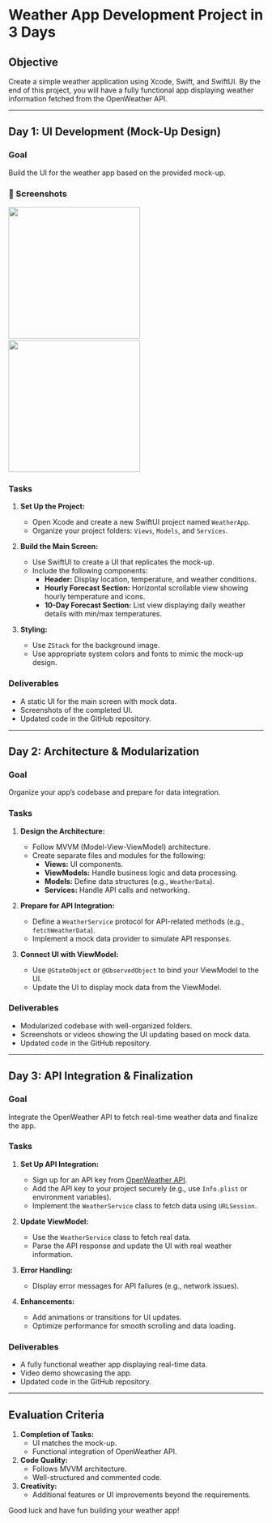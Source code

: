 # Weather App Development Project in 3 Days

## Objective
Create a simple weather application using Xcode, Swift, and SwiftUI. By the end of this project, you will have a fully functional app displaying weather information fetched from the OpenWeather API.

---

## Day 1: UI Development (Mock-Up Design)
### Goal
Build the UI for the weather app based on the provided mock-up.

### :camera_flash: Screenshots
<!-- You can add more screenshots here if you like -->
<img src="/screenshots/screenshot_%231.png" width="260">&emsp;<img src="/screenshots/screenshot_%232.png" width="260">

### Tasks
1. **Set Up the Project:**
   - Open Xcode and create a new SwiftUI project named `WeatherApp`.
   - Organize your project folders: `Views`, `Models`, and `Services`.

2. **Build the Main Screen:**
   - Use SwiftUI to create a UI that replicates the mock-up.
   - Include the following components:
     - **Header:** Display location, temperature, and weather conditions.
     - **Hourly Forecast Section:** Horizontal scrollable view showing hourly temperature and icons.
     - **10-Day Forecast Section:** List view displaying daily weather details with min/max temperatures.

3. **Styling:**
   - Use `ZStack` for the background image.
   - Use appropriate system colors and fonts to mimic the mock-up design.

### Deliverables
- A static UI for the main screen with mock data.
- Screenshots of the completed UI.
- Updated code in the GitHub repository.

---

## Day 2: Architecture & Modularization
### Goal
Organize your app’s codebase and prepare for data integration.

### Tasks
1. **Design the Architecture:**
   - Follow MVVM (Model-View-ViewModel) architecture.
   - Create separate files and modules for the following:
     - **Views:** UI components.
     - **ViewModels:** Handle business logic and data processing.
     - **Models:** Define data structures (e.g., `WeatherData`).
     - **Services:** Handle API calls and networking.

2. **Prepare for API Integration:**
   - Define a `WeatherService` protocol for API-related methods (e.g., `fetchWeatherData`).
   - Implement a mock data provider to simulate API responses.

3. **Connect UI with ViewModel:**
   - Use `@StateObject` or `@ObservedObject` to bind your ViewModel to the UI.
   - Update the UI to display mock data from the ViewModel.

### Deliverables
- Modularized codebase with well-organized folders.
- Screenshots or videos showing the UI updating based on mock data.
- Updated code in the GitHub repository.

---

## Day 3: API Integration & Finalization
### Goal
Integrate the OpenWeather API to fetch real-time weather data and finalize the app.

### Tasks
1. **Set Up API Integration:**
   - Sign up for an API key from [OpenWeather API](https://openweathermap.org/api).
   - Add the API key to your project securely (e.g., use `Info.plist` or environment variables).
   - Implement the `WeatherService` class to fetch data using `URLSession`.

2. **Update ViewModel:**
   - Use the `WeatherService` class to fetch real data.
   - Parse the API response and update the UI with real weather information.

3. **Error Handling:**
   - Display error messages for API failures (e.g., network issues).

4. **Enhancements:**
   - Add animations or transitions for UI updates.
   - Optimize performance for smooth scrolling and data loading.

### Deliverables
- A fully functional weather app displaying real-time data.
- Video demo showcasing the app.
- Updated code in the GitHub repository.

---

## Evaluation Criteria
1. **Completion of Tasks:**
   - UI matches the mock-up.
   - Functional integration of OpenWeather API.
2. **Code Quality:**
   - Follows MVVM architecture.
   - Well-structured and commented code.
3. **Creativity:**
   - Additional features or UI improvements beyond the requirements.

Good luck and have fun building your weather app!
